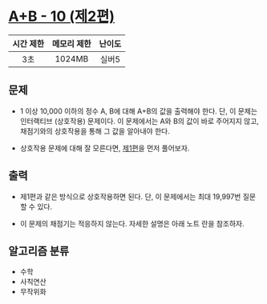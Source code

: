 # [A+B - 10 (제2편)](https://www.acmicpc.net/problem/30924)

| 시간 제한 | 메모리 제한 | 난이도 |
| :-------: | :---------: | :----: |
|    3초    |   1024MB    | 실버5  |

## 문제

- 1 이상 10,000 이하의 정수 A, B에 대해 A+B의 값을 출력해야 한다. 단, 이 문제는 인터랙티브 (상호작용) 문제이다. 이 문제에서는 A와 B의 값이 바로 주어지지 않고, 채점기와의 상호작용을 통해 그 값을 알아내야 한다.

- 상호작용 문제에 대해 잘 모른다면, [제1편](https://www.acmicpc.net/problem/30924)을 먼저 풀어보자.

<!-- ## 입력

- -->

## 출력

- 제1편과 같은 방식으로 상호작용하면 된다. 단, 이 문제에서는 최대 19,997번 질문할 수 있다.

- 이 문제의 채점기는 적응하지 않는다. 자세한 설명은 아래 노트 란을 참조하자.

## 알고리즘 분류

- 수학
- 사칙연산
- 무작위화

